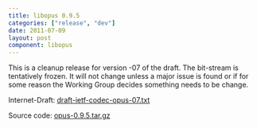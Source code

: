 ```yaml
---
title: libopus 0.9.5
categories: ["release", "dev"]
date: 2011-07-09
layout: post
component: libopus
---
```


This is a cleanup release for version -07 of the draft. The bit-stream is
tentatively frozen. It will not change unless a major issue is found or if
for some reason the Working Group decides something needs to be change.

Internet-Draft: [draft-ietf-codec-opus-07.txt](http://tools.ietf.org/id/draft-ietf-codec-opus-07.txt)

Source code: [opus-0.9.5.tar.gz](http://downloads.xiph.org/releases/opus/opus-0.9.5.tar.gz)
